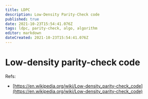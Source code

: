 ```yaml
---
title: LDPC
description: Low-Density Parity-Check code
published: true
date: 2021-10-23T15:54:41.076Z
tags: ldpc, parity-check, algo, algorithm
editor: markdown
dateCreated: 2021-10-23T15:54:41.076Z
---
```


# Low-density parity-check code

Refs:
- [https://en.wikipedia.org/wiki/Low-density_parity-check_code](https://en.wikipedia.org/wiki/Low-density_parity-check_code)

